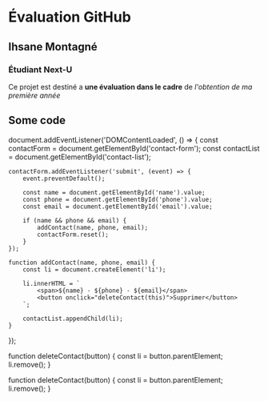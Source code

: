 # Évaluation GitHub

## Ihsane Montagné

### Étudiant Next-U

Ce projet est destiné a **une évaluation dans le cadre** de _l'obtention de ma première année_

## Some code

document.addEventListener('DOMContentLoaded', () => {
    const contactForm = document.getElementById('contact-form');
    const contactList = document.getElementById('contact-list');

    contactForm.addEventListener('submit', (event) => {
        event.preventDefault();
        
        const name = document.getElementById('name').value;
        const phone = document.getElementById('phone').value;
        const email = document.getElementById('email').value;

        if (name && phone && email) {
            addContact(name, phone, email);
            contactForm.reset();
        }
    });

    function addContact(name, phone, email) {
        const li = document.createElement('li');

        li.innerHTML = `
            <span>${name} - ${phone} - ${email}</span>
            <button onclick="deleteContact(this)">Supprimer</button>
        `;

        contactList.appendChild(li);
    }
});

function deleteContact(button) {
    const li = button.parentElement;
    li.remove();
}

function deleteContact(button) {
    const li = button.parentElement;
    li.remove();
}
